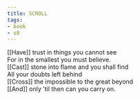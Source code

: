 ```yaml
---
title: SCROLL
tags:
- book
- u8
---
```


  
[[Have]] trust in things you cannot see  
For in the smallest you must believe.  
[[Cast]] stone into flame and you shall find  
All your doubts left behind  
[[Cross]] the impossible to the great beyond  
[[And]] only 'til then can you carry on.  